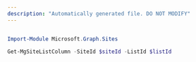 ```yaml
---
description: "Automatically generated file. DO NOT MODIFY"
---
```


```powershell

Import-Module Microsoft.Graph.Sites

Get-MgSiteListColumn -SiteId $siteId -ListId $listId

```